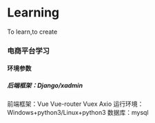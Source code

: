 # Learning
To learn,to create
### 电商平台学习
#### 环境参数
##### 后端框架：Django/xadmin
前端框架：Vue Vue-router Vuex Axio
运行环境：Windows+python3/Linux+python3
数据库：mysql
